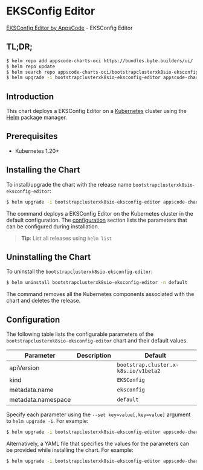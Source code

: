 # EKSConfig Editor

[EKSConfig Editor by AppsCode](https://appscode.com) - EKSConfig Editor

## TL;DR;

```bash
$ helm repo add appscode-charts-oci https://bundles.byte.builders/ui/
$ helm repo update
$ helm search repo appscode-charts-oci/bootstrapclusterxk8sio-eksconfig-editor --version=v0.10.0
$ helm upgrade -i bootstrapclusterxk8sio-eksconfig-editor appscode-charts-oci/bootstrapclusterxk8sio-eksconfig-editor -n default --create-namespace --version=v0.10.0
```

## Introduction

This chart deploys a EKSConfig Editor on a [Kubernetes](http://kubernetes.io) cluster using the [Helm](https://helm.sh) package manager.

## Prerequisites

- Kubernetes 1.20+

## Installing the Chart

To install/upgrade the chart with the release name `bootstrapclusterxk8sio-eksconfig-editor`:

```bash
$ helm upgrade -i bootstrapclusterxk8sio-eksconfig-editor appscode-charts-oci/bootstrapclusterxk8sio-eksconfig-editor -n default --create-namespace --version=v0.10.0
```

The command deploys a EKSConfig Editor on the Kubernetes cluster in the default configuration. The [configuration](#configuration) section lists the parameters that can be configured during installation.

> **Tip**: List all releases using `helm list`

## Uninstalling the Chart

To uninstall the `bootstrapclusterxk8sio-eksconfig-editor`:

```bash
$ helm uninstall bootstrapclusterxk8sio-eksconfig-editor -n default
```

The command removes all the Kubernetes components associated with the chart and deletes the release.

## Configuration

The following table lists the configurable parameters of the `bootstrapclusterxk8sio-eksconfig-editor` chart and their default values.

|     Parameter      | Description |                     Default                     |
|--------------------|-------------|-------------------------------------------------|
| apiVersion         |             | <code>bootstrap.cluster.x-k8s.io/v1beta2</code> |
| kind               |             | <code>EKSConfig</code>                          |
| metadata.name      |             | <code>eksconfig</code>                          |
| metadata.namespace |             | <code>default</code>                            |


Specify each parameter using the `--set key=value[,key=value]` argument to `helm upgrade -i`. For example:

```bash
$ helm upgrade -i bootstrapclusterxk8sio-eksconfig-editor appscode-charts-oci/bootstrapclusterxk8sio-eksconfig-editor -n default --create-namespace --version=v0.10.0 --set apiVersion=bootstrap.cluster.x-k8s.io/v1beta2
```

Alternatively, a YAML file that specifies the values for the parameters can be provided while
installing the chart. For example:

```bash
$ helm upgrade -i bootstrapclusterxk8sio-eksconfig-editor appscode-charts-oci/bootstrapclusterxk8sio-eksconfig-editor -n default --create-namespace --version=v0.10.0 --values values.yaml
```
